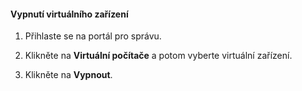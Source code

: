 #### Vypnutí virtuálního zařízení

1. Přihlaste se na portál pro správu.

2. Klikněte na **Virtuální počítače** a potom vyberte virtuální zařízení.

3. Klikněte na **Vypnout**.


<!--HONumber=Sep16_HO3-->


